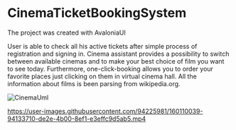 # CinemaTicketBookingSystem
The project was created with AvaloniaUI

User is able to check all his active tickets after simple process of registration and signing in. 
Cinema assistant provides a possibility to switch between available cinemas and to make your best choice of film you want to see today. Furthermore, one-click-booking allows you to order your favorite places just clicking on them in virtual cinema hall. 
All the information about films is been parsing from wikipedia.org.


![CinemaUml](https://user-images.githubusercontent.com/94225981/158172752-6d3fbef8-f7cf-4554-8d9b-5c1f937ee3b2.jpg)



https://user-images.githubusercontent.com/94225981/160110039-94133710-de2e-4b00-8ef1-e3effc9d5ab5.mp4


